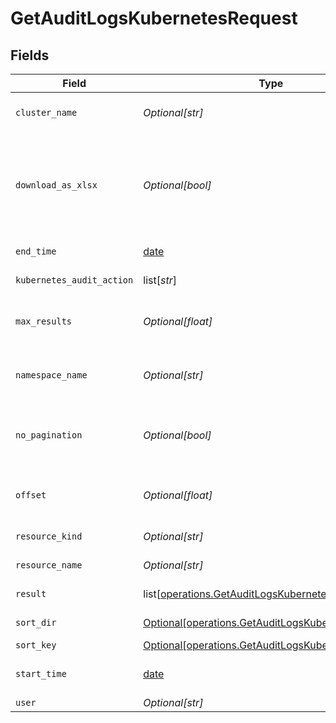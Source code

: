 # GetAuditLogsKubernetesRequest


## Fields

| Field                                                                                                              | Type                                                                                                               | Required                                                                                                           | Description                                                                                                        |
| ------------------------------------------------------------------------------------------------------------------ | ------------------------------------------------------------------------------------------------------------------ | ------------------------------------------------------------------------------------------------------------------ | ------------------------------------------------------------------------------------------------------------------ |
| `cluster_name`                                                                                                     | *Optional[str]*                                                                                                    | :heavy_minus_sign:                                                                                                 | the cluster name to filter by                                                                                      |
| `download_as_xlsx`                                                                                                 | *Optional[bool]*                                                                                                   | :heavy_minus_sign:                                                                                                 | When true, the API will return an xlsx file, and pagination will be ignored                                        |
| `end_time`                                                                                                         | [date](https://docs.python.org/3/library/datetime.html#date-objects)                                               | :heavy_check_mark:                                                                                                 | End date of the query                                                                                              |
| `kubernetes_audit_action`                                                                                          | list[*str*]                                                                                                        | :heavy_minus_sign:                                                                                                 | Kubernetes audit action                                                                                            |
| `max_results`                                                                                                      | *Optional[float]*                                                                                                  | :heavy_minus_sign:                                                                                                 | The number of entries to return (pagination)                                                                       |
| `namespace_name`                                                                                                   | *Optional[str]*                                                                                                    | :heavy_minus_sign:                                                                                                 | the namespace name to filter by                                                                                    |
| `no_pagination`                                                                                                    | *Optional[bool]*                                                                                                   | :heavy_minus_sign:                                                                                                 | When true, the pagination params will be ignored                                                                   |
| `offset`                                                                                                           | *Optional[float]*                                                                                                  | :heavy_minus_sign:                                                                                                 | Return entries from this offset (pagination)                                                                       |
| `resource_kind`                                                                                                    | *Optional[str]*                                                                                                    | :heavy_minus_sign:                                                                                                 | Resource kind                                                                                                      |
| `resource_name`                                                                                                    | *Optional[str]*                                                                                                    | :heavy_minus_sign:                                                                                                 | Resource name                                                                                                      |
| `result`                                                                                                           | list[[operations.GetAuditLogsKubernetesResult](undefined/models/operations/getauditlogskubernetesresult.md)]       | :heavy_minus_sign:                                                                                                 | event result filter                                                                                                |
| `sort_dir`                                                                                                         | [Optional[operations.GetAuditLogsKubernetesSortDir]](undefined/models/operations/getauditlogskubernetessortdir.md) | :heavy_minus_sign:                                                                                                 | sorting direction                                                                                                  |
| `sort_key`                                                                                                         | [Optional[operations.GetAuditLogsKubernetesSortKey]](undefined/models/operations/getauditlogskubernetessortkey.md) | :heavy_minus_sign:                                                                                                 | sort key                                                                                                           |
| `start_time`                                                                                                       | [date](https://docs.python.org/3/library/datetime.html#date-objects)                                               | :heavy_check_mark:                                                                                                 | Start date of the query                                                                                            |
| `user`                                                                                                             | *Optional[str]*                                                                                                    | :heavy_minus_sign:                                                                                                 | User name                                                                                                          |